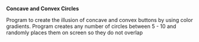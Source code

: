 
<b> Concave and Convex Circles </b>

Program to create the illusion of concave and convex buttons by using color gradients. 
Program creates any number of circles between 5 - 10 and randomly places them on screen so they do not overlap

